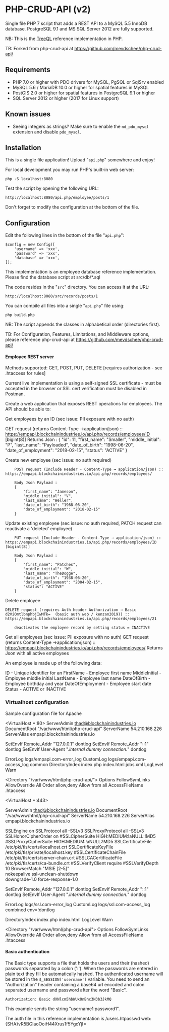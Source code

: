 # PHP-CRUD-API (v2) 

Single file PHP 7 script that adds a REST API to a MySQL 5.5 InnoDB database. PostgreSQL 9.1 and MS SQL Server 2012 are fully supported. 

NB: This is the [TreeQL](https://treeql.org) reference implementation in PHP.

TB: Forked from php-crud-api at https://github.com/mevdschee/php-crud-api/

## Requirements

  - PHP 7.0 or higher with PDO drivers for MySQL, PgSQL or SqlSrv enabled
  - MySQL 5.6 / MariaDB 10.0 or higher for spatial features in MySQL
  - PostGIS 2.0 or higher for spatial features in PostgreSQL 9.1 or higher
  - SQL Server 2012 or higher (2017 for Linux support)

## Known issues

- Seeing integers as strings? Make sure to enable the `nd_pdo_mysql` extension and disable `pdo_mysql`.

## Installation

This is a single file application! Upload "`api.php`" somewhere and enjoy!

For local development you may run PHP's built-in web server:

    php -S localhost:8080

Test the script by opening the following URL:

    http://localhost:8080/api.php/employee/posts/1

Don't forget to modify the configuration at the bottom of the file.

## Configuration

Edit the following lines in the bottom of the file "`api.php`":

    $config = new Config([
        'username' => 'xxx',
        'password' => 'xxx',
        'database' => 'xxx',
    ]);

This implementation is an employee database reference implementation.  Please find the database script at src/db/*.sql

The code resides in the "`src`" directory. You can access it at the URL:

    http://localhost:8080/src/records/posts/1

You can compile all files into a single "`api.php`" file using:

    php build.php

NB: The script appends the classes in alphabetical order (directories first).

TB:  For Configuration, Features, Limitations, and Middleware options, please reference php-crud-api at https://github.com/mevdschee/php-crud-api/


#### Employee REST server

Methods supported:  GET, POST, PUT, DELETE [requires authorization - see .htaccess for rules]

Current live implementation is using a self-signed SSL certificate - must be accepted in the browser or SSL cert verification must be disabled in Postman.

Create a web application that exposes REST operations for employees. The API should be able to:

Get employees by an ID (sec issue: PII exposure with no auth)
	
GET request (returns Content-Type →application/json) ::  https://empapi.blockchainindustries.io/api.php/records/employees/ID [bigint(8)]
		Returns Json :
		{
		    "id": 11,
		    "first_name": "Smaller",
		    "middle_initial": "P",
		    "last_name": "Payloaded",
		    "date_of_birth": "1998-06-20",
		    "date_of_employment": "2018-02-15",
		    "status": "ACTIVE"
		}

Create new employee (sec issue: no auth required)
		
		POST request (Include Header - Content-Type → application/json) ::  https://empapi.blockchainindustries.io/api.php/records/employees/

		Body Json Payload :
		{
    		"first_name": "Jameson",
    		"middle_initial": "V",
    		"last_name": "Weller",
    		"date_of_birth": "1968-06-20",
    		"date_of_employment": "2018-02-15"
		}

Update existing employee  (sec issue:  no auth required, PATCH request can reactivate a 'deleted' employee)

		PUT request (Include Header - Content-Type → application/json) ::  https://empapi.blockchainindustries.io/api.php/records/employees/ID  [bigint(8)]

		Body Json Payload :
		{
		    "first_name": "Patches",
		    "middle_initial": "W",
		    "last_name": "TheDogge",
		    "date_of_birth": "1938-06-20",
		    "date_of_employment": "2004-02-15",
		    "status": "ACTIVE"
		}


Delete employee

	DELETE request (requires Auth header Authorization → Basic d2ViOmtlbnphbjIwMTk=  (basic auth web / kenzan2019)) ::  
	https://empapi.blockchainindustries.io/api.php/records/employees/21

		deactivates the employee record by setting status = INACTIVE


Get all employees (sec issue: PII exposure with no auth)
	GET request (returns Content-Type →application/json) ::  https://empapi.blockchainindustries.io/api.php/records/employees/
	Returns Json with all active employees



An employee is made up of the following data:

ID  - Unique identifier for an 
FirstName  - Employee first name
MiddleInitial - Employee middle initial
LastName - Employee last name
DateOfBirth - Employee birthday and year
DateOfEmployment - Employee start date
Status - ACTIVE or INACTIVE

### Virtualhost configuration

Sample configuration file for Apache

<VirtualHost *:80>
   ServerAdmin thad@blockchainindustries.io
   DocumentRoot "/var/www/html/php-crud-api"
   ServerName  54.210.168.226
   ServerAlias empapi.blockchainindustries.io

SetEnvIf Remote_Addr "127\.0\.0\.1" dontlog
SetEnvIf Remote_Addr "::1" dontlog
SetEnvIf User-Agent ".*internal dummy connection.*" dontlog

   ErrorLog logs/empapi.com-error_log
   CustomLog logs/empapi.com-access_log common
   DirectoryIndex index.php index.html jobs.xml
   LogLevel Warn


   <Directory "/var/www/html/php-crud-api/">
           Options FollowSymLinks
           AllowOverride All
           Order allow,deny
           Allow from all
   </Directory>
           AccessFileName .htaccess

</VirtualHost>

<VirtualHost *:443>

ServerAdmin thad@blockchainindustries.io
   DocumentRoot "/var/www/html/php-crud-api"
   ServerName  54.210.168.226
   ServerAlias empapi.blockchainindustries.io

SSLEngine on
SSLProtocol all -SSLv3
SSLProxyProtocol all -SSLv3
SSLHonorCipherOrder on
#SSLCipherSuite HIGH:MEDIUM:!aNULL:!MD5
#SSLProxyCipherSuite HIGH:MEDIUM:!aNULL:!MD5
SSLCertificateFile /etc/pki/tls/certs/localhost.crt
SSLCertificateKeyFile /etc/pki/tls/private/localhost.key
#SSLCertificateChainFile /etc/pki/tls/certs/server-chain.crt
#SSLCACertificateFile /etc/pki/tls/certs/ca-bundle.crt
#SSLVerifyClient require
#SSLVerifyDepth  10
BrowserMatch "MSIE [2-5]" \
         nokeepalive ssl-unclean-shutdown \
         downgrade-1.0 force-response-1.0

SetEnvIf Remote_Addr "127\.0\.0\.1" dontlog
SetEnvIf Remote_Addr "::1" dontlog
SetEnvIf User-Agent ".*internal dummy connection.*" dontlog

   ErrorLog logs/ssl.com-error_log
   CustomLog logs/ssl.com-access_log combined env=!dontlog

DirectoryIndex index.php index.html
   LogLevel Warn

   <Directory "/var/www/html/php-crud-api">
           Options FollowSymLinks
           AllowOverride All
           Order allow,deny
           Allow from all
   </Directory>
           AccessFileName .htaccess
</VirtualHost>


#### Basic authentication

The Basic type supports a file that holds the users and their (hashed) passwords separated by a colon (':').
When the passwords are entered in plain text they fill be automatically hashed.
The authenticated username will be stored in the `$_SESSION['username']` variable.
You need to send an "Authorization" header containing a base64 url encoded and colon separated username and password after the word "Basic".

    Authorization: Basic dXNlcm5hbWUxOnBhc3N3b3JkMQ

This example sends the string "username1:password1".

The auth file in this reference implementation is /users.htpasswd
   web:{SHA}vR5BGIaoOoiH44Xrus1f5YgoYjI=


